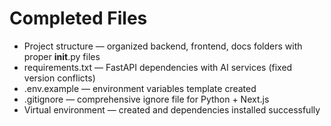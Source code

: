 # Completed Files

- Project structure — organized backend, frontend, docs folders with proper __init__.py files
- requirements.txt — FastAPI dependencies with AI services (fixed version conflicts)
- .env.example — environment variables template created
- .gitignore — comprehensive ignore file for Python + Next.js
- Virtual environment — created and dependencies installed successfully